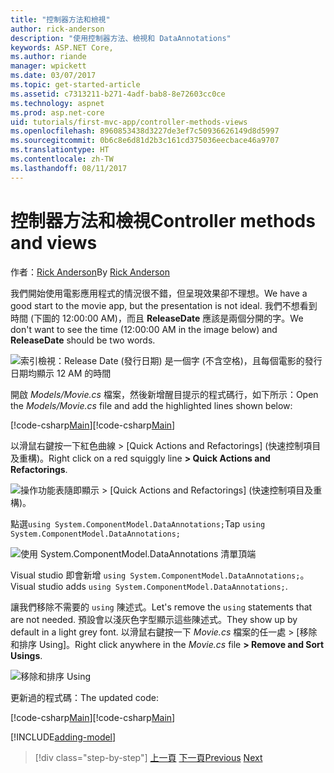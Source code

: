 ```yaml
---
title: "控制器方法和檢視"
author: rick-anderson
description: "使用控制器方法、檢視和 DataAnnotations"
keywords: ASP.NET Core,
ms.author: riande
manager: wpickett
ms.date: 03/07/2017
ms.topic: get-started-article
ms.assetid: c7313211-b271-4adf-bab8-8e72603cc0ce
ms.technology: aspnet
ms.prod: asp.net-core
uid: tutorials/first-mvc-app/controller-methods-views
ms.openlocfilehash: 8960853438d3227de3ef7c50936626149d8d5997
ms.sourcegitcommit: 0b6c8e6d81d2b3c161cd375036eecbace46a9707
ms.translationtype: HT
ms.contentlocale: zh-TW
ms.lasthandoff: 08/11/2017
---
```

# <a name="controller-methods-and-views"></a><span data-ttu-id="144e6-104">控制器方法和檢視</span><span class="sxs-lookup"><span data-stu-id="144e6-104">Controller methods and views</span></span>

<span data-ttu-id="144e6-105">作者：[Rick Anderson](https://twitter.com/RickAndMSFT)</span><span class="sxs-lookup"><span data-stu-id="144e6-105">By [Rick Anderson](https://twitter.com/RickAndMSFT)</span></span>

<span data-ttu-id="144e6-106">我們開始使用電影應用程式的情況很不錯，但呈現效果卻不理想。</span><span class="sxs-lookup"><span data-stu-id="144e6-106">We have a good start to the movie app, but the presentation is not ideal.</span></span> <span data-ttu-id="144e6-107">我們不想看到時間 (下圖的 12:00:00 AM)，而且 **ReleaseDate** 應該是兩個分開的字。</span><span class="sxs-lookup"><span data-stu-id="144e6-107">We don't want to see the time (12:00:00 AM in the image below) and **ReleaseDate** should be two words.</span></span>

![索引檢視：Release Date (發行日期) 是一個字 (不含空格)，且每個電影的發行日期均顯示 12 AM 的時間](working-with-sql/_static/m55.png)

<span data-ttu-id="144e6-109">開啟 *Models/Movie.cs* 檔案，然後新增醒目提示的程式碼行，如下所示：</span><span class="sxs-lookup"><span data-stu-id="144e6-109">Open the *Models/Movie.cs* file and add the highlighted lines shown below:</span></span>

<span data-ttu-id="144e6-110">[!code-csharp[Main](start-mvc/sample/MvcMovie/Models/MovieDateWithExtraUsings.cs?name=snippet_1&highlight=13-14)]</span><span class="sxs-lookup"><span data-stu-id="144e6-110">[!code-csharp[Main](start-mvc/sample/MvcMovie/Models/MovieDateWithExtraUsings.cs?name=snippet_1&highlight=13-14)]</span></span>

<span data-ttu-id="144e6-111">以滑鼠右鍵按一下紅色曲線 > [Quick Actions and Refactorings] \(快速控制項目及重構)。</span><span class="sxs-lookup"><span data-stu-id="144e6-111">Right click on a red squiggly line **> Quick Actions and Refactorings**.</span></span>

  ![操作功能表隨即顯示 **> [Quick Actions and Refactorings] (快速控制項目及重構)**。](controller-methods-views/_static/qa.png)


<span data-ttu-id="144e6-113">點選`using System.ComponentModel.DataAnnotations;`</span><span class="sxs-lookup"><span data-stu-id="144e6-113">Tap `using System.ComponentModel.DataAnnotations;`</span></span>

  ![使用 System.ComponentModel.DataAnnotations 清單頂端](controller-methods-views/_static/da.png)

  <span data-ttu-id="144e6-115">Visual studio 即會新增 `using System.ComponentModel.DataAnnotations;`。</span><span class="sxs-lookup"><span data-stu-id="144e6-115">Visual studio adds `using System.ComponentModel.DataAnnotations;`.</span></span>

<span data-ttu-id="144e6-116">讓我們移除不需要的 `using` 陳述式。</span><span class="sxs-lookup"><span data-stu-id="144e6-116">Let's remove the `using` statements that are not needed.</span></span> <span data-ttu-id="144e6-117">預設會以淺灰色字型顯示這些陳述式。</span><span class="sxs-lookup"><span data-stu-id="144e6-117">They show up by default in a light grey font.</span></span> <span data-ttu-id="144e6-118">以滑鼠右鍵按一下 *Movie.cs* 檔案的任一處 > [移除和排序 Using]。</span><span class="sxs-lookup"><span data-stu-id="144e6-118">Right click anywhere in the *Movie.cs* file **> Remove and Sort Usings**.</span></span>

![移除和排序 Using](controller-methods-views/_static/rm.png)

<span data-ttu-id="144e6-120">更新過的程式碼：</span><span class="sxs-lookup"><span data-stu-id="144e6-120">The updated code:</span></span>

<span data-ttu-id="144e6-121">[!code-csharp[Main](./start-mvc/sample/MvcMovie/Models/MovieDate.cs?name=snippet_1)]</span><span class="sxs-lookup"><span data-stu-id="144e6-121">[!code-csharp[Main](./start-mvc/sample/MvcMovie/Models/MovieDate.cs?name=snippet_1)]</span></span>

<!-- include start -->

[!INCLUDE[adding-model](../../includes/mvc-intro/controller-methods-views.md)]

>[!div class="step-by-step"]
<span data-ttu-id="144e6-122">[上一頁](working-with-sql.md)
[下一頁](search.md)</span><span class="sxs-lookup"><span data-stu-id="144e6-122">[Previous](working-with-sql.md)
[Next](search.md)</span></span>  

